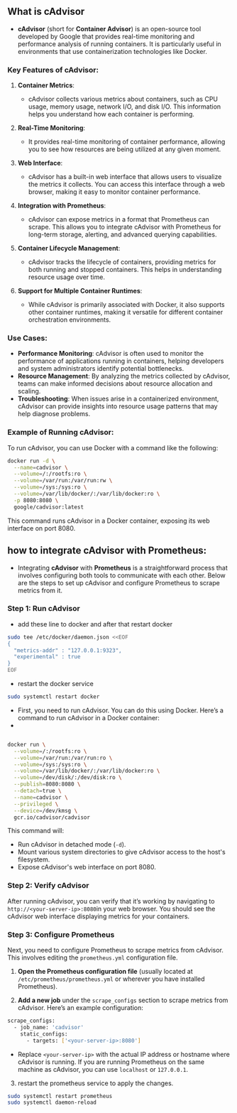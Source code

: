 ## What is cAdvisor
- **cAdvisor** (short for **Container Advisor**) is an open-source tool developed by Google that provides real-time monitoring and performance analysis of running containers. It is particularly useful in environments that use containerization technologies like Docker. 
 
### Key Features of cAdvisor: 
 
1. **Container Metrics**:  
   - cAdvisor collects various metrics about containers, such as CPU usage, memory usage, network I/O, and disk I/O. This information helps you understand how each container is performing. 
 
2. **Real-Time Monitoring**: 
   - It provides real-time monitoring of container performance, allowing you to see how resources are being utilized at any given moment. 
 
3. **Web Interface**: 
   - cAdvisor has a built-in web interface that allows users to visualize the metrics it collects. You can access this interface through a web browser, making it easy to monitor container performance. 
 
4. **Integration with Prometheus**: 
   - cAdvisor can expose metrics in a format that Prometheus can scrape. This allows you to integrate cAdvisor with Prometheus for long-term storage, alerting, and advanced querying capabilities. 
 
5. **Container Lifecycle Management**: 
   - cAdvisor tracks the lifecycle of containers, providing metrics for both running and stopped containers. This helps in understanding resource usage over time. 
 
6. **Support for Multiple Container Runtimes**: 
   - While cAdvisor is primarily associated with Docker, it also supports other container runtimes, making it versatile for different container orchestration environments. 
 
### Use Cases: 
 
- **Performance Monitoring**: cAdvisor is often used to monitor the performance of applications running in containers, helping developers and system administrators identify potential bottlenecks. 
- **Resource Management**: By analyzing the metrics collected by cAdvisor, teams can make informed decisions about resource allocation and scaling. 
- **Troubleshooting**: When issues arise in a containerized environment, cAdvisor can provide insights into resource usage patterns that may help diagnose problems. 
### Example of Running cAdvisor:
To run cAdvisor, you can use Docker with a command like the following:
```bash
docker run -d \
  --name=cadvisor \
  --volume=/:/rootfs:ro \
  --volume=/var/run:/var/run:rw \
  --volume=/sys:/sys:ro \
  --volume=/var/lib/docker/:/var/lib/docker:ro \
  -p 8080:8080 \
  google/cadvisor:latest
```
This command runs cAdvisor in a Docker container, exposing its web interface on port 8080.


## how to integrate cAdvisor with Prometheus:
- Integrating **cAdvisor** with **Prometheus** is a straightforward process that involves configuring both tools to communicate with each other. Below are the steps to set up cAdvisor and configure Prometheus to scrape metrics from it. 
 
### Step 1: Run cAdvisor 
 - add these line to docker and after that restart docker
```bash
sudo tee /etc/docker/daemon.json <<EOF
{
  "metrics-addr" : "127.0.0.1:9323",
  "experimental" : true
}
EOF
```
- restart the docker service
```bash
sudo systemctl restart docker
```
- First, you need to run cAdvisor. You can do this using Docker. Here’s a command to run cAdvisor in a Docker container:
- 
```bash

docker run \
  --volume=/:/rootfs:ro \
  --volume=/var/run:/var/run:ro \
  --volume=/sys:/sys:ro \
  --volume=/var/lib/docker/:/var/lib/docker:ro \
  --volume=/dev/disk/:/dev/disk:ro \
  --publish=8080:8080 \
  --detach=true \
  --name=cadvisor \
  --privileged \
  --device=/dev/kmsg \
  gcr.io/cadvisor/cadvisor

```
This command will: 
- Run cAdvisor in detached mode (`-d`). 
- Mount various system directories to give cAdvisor access to the host's filesystem. 
- Expose cAdvisor's web interface on port 8080. 
 
### Step 2: Verify cAdvisor 
 
After running cAdvisor, you can verify that it’s working by navigating to `http://<your-server-ip>:8080`in your web browser. You should see the cAdvisor web interface displaying metrics for your containers. 
 
### Step 3: Configure Prometheus 
 
Next, you need to configure Prometheus to scrape metrics from cAdvisor. This involves editing the `prometheus.yml` configuration file. 
 
1. **Open the Prometheus configuration file** (usually located at `/etc/prometheus/prometheus.yml` or wherever you have installed Prometheus). 
 
2. **Add a new job** under the `scrape_configs` section to scrape metrics from cAdvisor. Here’s an example configuration:
```bash
scrape_configs:
  - job_name: 'cadvisor'
    static_configs:
      - targets: ['<your-server-ip>:8080']
```
- Replace `<your-server-ip>` with the actual IP address or hostname where cAdvisor is running. If you are running Prometheus on the same machine as cAdvisor, you can use `localhost` or `127.0.0.1`.
3. restart the prometheus service to apply the changes.
```bash
sudo systemctl restart prometheus
sudo systemctl daemon-reload
```